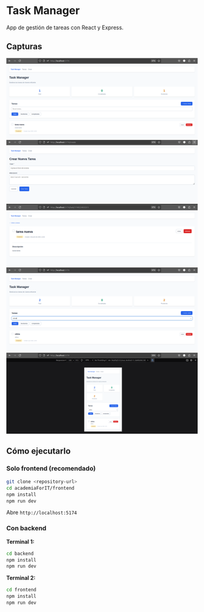 # Task Manager

App de gestión de tareas con React y Express.

## Capturas

![Dashboard Principal](./screenshots/dashboard.png)
![Crear Tarea](./screenshots/create-task.png)
![Detalle de Tarea](./screenshots/task-detail.png)
![Búsqueda y Filtros](./screenshots/search-filters.png)
![Vista Móvil](./screenshots/mobile-view.png)

## Cómo ejecutarlo

### Solo frontend (recomendado)

```bash
git clone <repository-url>
cd academiaForIT/frontend
npm install
npm run dev
```

Abre `http://localhost:5174`

### Con backend

**Terminal 1:**
```bash
cd backend
npm install
npm run dev
```

**Terminal 2:**
```bash
cd frontend
npm install
npm run dev
```
